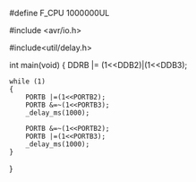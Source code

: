 #define F_CPU 1000000UL

#include <avr/io.h>

#include<util/delay.h>



int main(void)
{
	DDRB |= (1<<DDB2)|(1<<DDB3);
	
	while (1)
	{
		PORTB |=(1<<PORTB2);
		PORTB &=~(1<<PORTB3);
		_delay_ms(1000);
			
		PORTB &=~(1<<PORTB2);
		PORTB |=(1<<PORTB3);
		_delay_ms(1000);
	}
}
